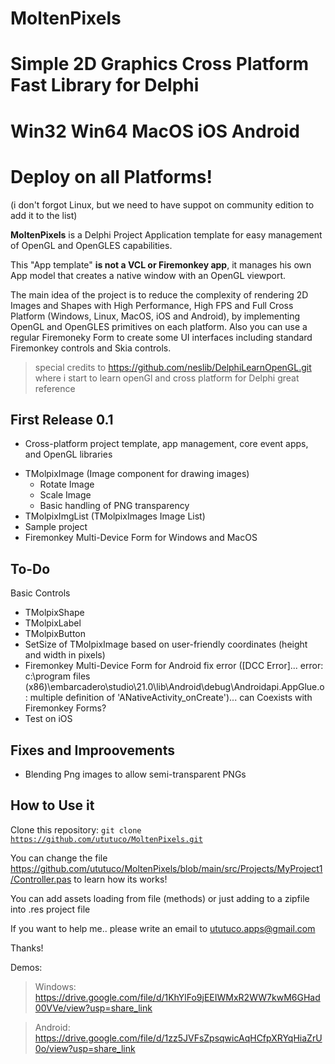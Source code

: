 # MoltenPixels
# Simple 2D Graphics Cross Platform Fast Library for Delphi
# Win32 Win64 MacOS iOS Android
# Deploy on all Platforms! 
(i don't forgot Linux, but we need to have suppot on community edition to add it to the list)


<B>MoltenPixels</b> is a Delphi Project Application template for easy management of OpenGL and OpenGLES capabilities.

This "App template" <b> is not a VCL or Firemonkey app</b>, it manages his own App model that creates a native window with an OpenGL viewport.

The main idea of the project is to reduce the complexity of rendering 2D Images and Shapes with High Performance, High FPS and Full Cross Platform (Windows, Linux, MacOS, iOS and Android), by implementing OpenGL and OpenGLES primitives on each platform. Also you can use a regular Firemoneky Form to create some UI interfaces including standard Firemonkey controls and Skia controls.

>special credits to https://github.com/neslib/DelphiLearnOpenGL.git where i start to learn openGl and cross platform for Delphi great reference


## First Release 0.1

* Cross-platform project template, app management, core event apps, and OpenGL libraries
- TMolpixImage (Image component for drawing images)
    - Rotate Image
    - Scale Image
    - Basic handling of PNG transparency
- TMolpixImgList (TMolpixImages Image List)
- Sample project
- Firemonkey Multi-Device Form for Windows and MacOS


## To-Do
Basic Controls
* TMolpixShape
* TMolpixLabel
* TMolpixButton
* SetSize of TMolpixImage based on user-friendly coordinates (height and width in pixels)
* Firemonkey Multi-Device Form for Android fix error ([DCC Error]... error: c:\program files (x86)\embarcadero\studio\21.0\lib\Android\debug\Androidapi.AppGlue.o: multiple definition of 'ANativeActivity_onCreate')... can Coexists with Firemonkey Forms? 
* Test on iOS


## Fixes and Improovements 

* Blending Png images to allow semi-transparent PNGs


## How to Use it

Clone this repository:
<code>git clone https://github.com/ututuco/MoltenPixels.git</code>

You can change the file https://github.com/ututuco/MoltenPixels/blob/main/src/Projects/MyProject1/Controller.pas to learn how its works!

You can add assets loading from file (methods) or just adding to a zipfile into .res project file

If you want to help me.. please write an email to ututuco.apps@gmail.com

Thanks!

Demos:

>Windows:
>https://drive.google.com/file/d/1KhYlFo9jEEIWMxR2WW7kwM6GHad00VVe/view?usp=share_link

>Android:
>https://drive.google.com/file/d/1zz5JVFsZpsqwicAqHCfpXRYqHiaZrU0o/view?usp=share_link




